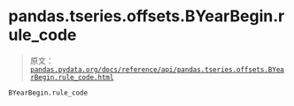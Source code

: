 # pandas.tseries.offsets.BYearBegin.rule_code

> 原文：[`pandas.pydata.org/docs/reference/api/pandas.tseries.offsets.BYearBegin.rule_code.html`](https://pandas.pydata.org/docs/reference/api/pandas.tseries.offsets.BYearBegin.rule_code.html)

```py
BYearBegin.rule_code
```
